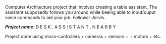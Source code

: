 Computer Architecture project that involves creating a table assistant.
The assistant supposedly follows you around while beeing able to input/ouput voice commands to aid your job.
*Follower Jarvis*.

***Project name***:
D E S K
.
A S S I S T A N T
.
N E A R B Y


Project done using micro-controllers + cameras + sensors +  + motors + etc. 

